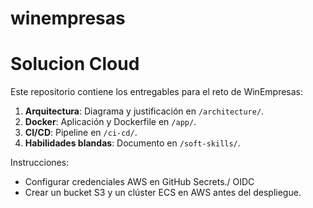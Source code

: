 # winempresas
# Solucion Cloud

Este repositorio contiene los entregables para el reto de WinEmpresas:
1. **Arquitectura**: Diagrama y justificación en `/architecture/`.
2. **Docker**: Aplicación y Dockerfile en `/app/`.
3. **CI/CD**: Pipeline en `/ci-cd/`.
4. **Habilidades blandas**: Documento en `/soft-skills/`.

Instrucciones:
- Configurar credenciales AWS en GitHub Secrets./ OIDC
- Crear un bucket S3 y un clúster ECS en AWS antes del despliegue.
